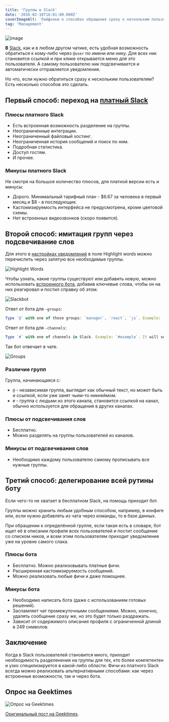 ```yaml
---
title: 'Группы в Slack'
date: '2016-02-18T16:01:00.000Z'
coverImageAlt: 'Лайфхаки о способах обращения сразу к нескольким пользователям в Slack'
tag: 'Management'
---
```


![image](/images/slack-groups/slack.png)

**В** [Slack](https://slack.com/), как и в любом другом чатике, есть удобная возможность обратиться к кому-либо через `@user` по имени или нику. Для всех ник становится ссылкой и при клике открывается меню для это пользователя. А самому пользователю ник подсвечивается и автоматически отправляется уведомление.

Но что, если нужно обратиться сразу к нескольким пользователям? Есть несколько способов это сделать.

## Первый способ: переход на [платный Slack](https://slack.com/pricing)

### Плюсы платного Slack

- Есть встроенная возможность разделение на группы.
- Неограниченные интеграции.
- Неограниченный файловый хостинг.
- Неограниченная история сообщений и поиск по ним.
- Подробная статистика.
- Доступ гостям.
- И прочее.

### Минусы платного Slack

Не смотря на большое количество плюсов, для платной версии есть и минусы:

- Дорого. Минимальный тарифный план - $6.67 за человека в первый месяц и $8 - в последующие.
- Кастомизируемость интерфейса не предусмотрена, кроме цветовой схемы.
- Нет встроенных видеозвонков (скоро появится).

## Второй способ: имитация групп через подсвечивание слов

Для этого в [настройках уведомлений](https://slack.com/account/notifications#highlight_words_div) в поле Highlight words можно перечислить через запятую все необходимые группы.

![Highlight Words](/images/slack-groups/slack-highlight-words.png)

Чтобы узнать, какие группы существуют или добавить новую, можно использовать [встроенного бота](https://slack.com/customize/slackbot), добавив ключевые слова, чтобы он на них реагировал и постил справку об этом.

![Slackbot](/images/slack-groups/slack-slackbot-responses.png)

Ответ от бота для `-groups`:

```js
Type `@` with one of these groups: `manager`, `react`, `js`. Example: `@example`. It will send notifications automatically when you add necessary groups in Highlight Words: https://slack.com/account/notifications#highlight_words_div

```

Ответ от бота для `-channels`:

```js
Type `#` with one of channels in Slack. Example: `#example`. It will send notifications automatically when you add necessary channels in Highlight Words: https://slack.com/account/notifications#highlight_words_div
```

Так бот отвечает в чате.

![Groups](/images/slack-groups/slack-chat-messages.png)

### Различие групп

Группа, начинающаяся с:

- `@` - независимая группа, выглядит как обычный текст, но может быть и ссылкой, если уже занят чьим-то никнеймом.
- `#` - группа с людьми из этого канала, становится ссылкой на канал, обычно используется для обращения в других каналах.

### Плюсы от подсвечивания слов

- Бесплатно.
- Можно разделять на группы пользователей из каналов.

### Минусы от подсвечивания слов

- Необходимо каждому пользователю самому прописывать все нужные группы.

## Третий способ: делегирование всей рутины боту

Если чего-то не хватает в бесплатном Slack, на помощь приходит бот.

Группы можно хранить любым удобным способом, например, в конфиге или, если нужно добавлять из чата через команды, то в базе данных.

При обращении к определённой группе, если такая есть в словаре, бот ищет её в описании профиля всех пользователей и постит сообщение со списком ников, и всем этим пользователям приходит уведомление уже на уровне самого слака.

### Плюсы бота

- Бесплатно. Можно реализовывать платные фичи.
- Расширенная кастомизируемость сообщений.
- Можно реализовать любые фичи и даже помощнее.

### Минусы бота

- Необходимо написать бота (даже с использованием готовых решений).
- Заспамляет чат промежуточными сообщениями. Можно, конечно, удалять сообщение сразу же, но это будет только раздражать.
- Зависит от содержимого описания профиля с ограниченной длиной в 249 символов.

## Заключение

Когда в Slack пользователей становится много, приходит необходимость разделенения на группы для тех, кто более компетентен и узко специлизируется в какой-либо области. Фичи из платного Slack всегда можно реализовать альтернативными способами: как через встроенные возможности, так и через бота.

## Опрос на Geektimes

![Опрос на Geektimes](/images/slack-groups/slack-groups-poll.png)

[Оригинальный пост на Geektimes](https://geektimes.ru/post/271292/).
